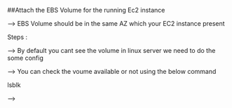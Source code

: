 ##Attach the EBS Volume for the running Ec2 instance 


--> EBS Volume should be in  the same AZ which your EC2 instance present 

Steps : 

--> By default you cant see the volume in linux server we need to do the some config 

--> You can check the voume available or not using the below command 

lsblk 

--> 